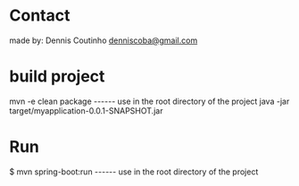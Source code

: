 # Contact
made by: Dennis Coutinho 
denniscoba@gmail.com

# build project
mvn -e clean package ------ use in the root directory of the project
java -jar target/myapplication-0.0.1-SNAPSHOT.jar

# Run
$ mvn spring-boot:run ------ use in the root directory of the project

